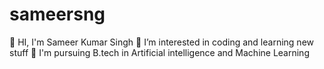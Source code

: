 # sameersng
👋 HI, I'm Sameer Kumar Singh
👀 I’m interested in coding and learning new stuff
🌵 I'm pursuing B.tech in Artificial intelligence and Machine Learning
